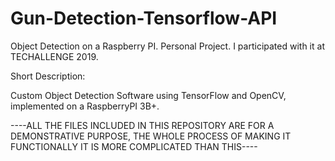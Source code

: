 # Gun-Detection-Tensorflow-API
Object Detection on a Raspberry PI. Personal Project. I participated with it at TECHALLENGE 2019. 

Short Description:

Custom Object Detection Software using TensorFlow and OpenCV, implemented on a RaspberryPI 3B+.

----ALL THE FILES INCLUDED IN THIS REPOSITORY ARE FOR A DEMONSTRATIVE PURPOSE, THE WHOLE PROCESS OF MAKING IT FUNCTIONALLY IT IS MORE COMPLICATED THAN THIS----
